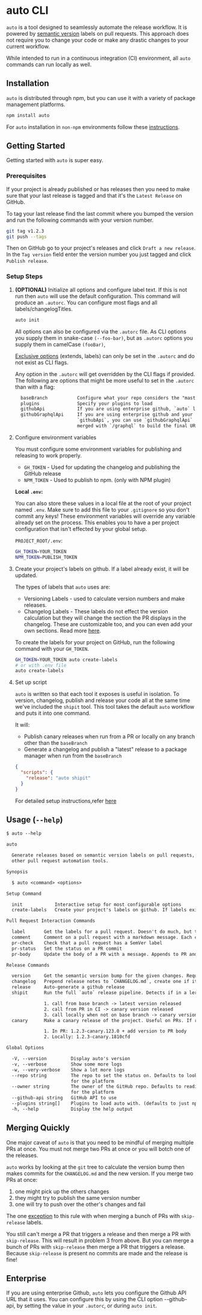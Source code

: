 # auto CLI

`auto` is a tool designed to seamlessly automate the release workflow.
It is powered by [semantic version](https://semver.org/) labels on pull requests.
This approach does not require you to change your code or make any drastic changes to your current workflow.

While intended to run in a continuous integration (CI) environment, all `auto` commands can run locally as well.

## Installation

`auto` is distributed through npm, but you can use it with a variety of package management platforms.

```sh
npm install auto
```

For `auto` installation in `non-npm` environments follow these [instructions](https://intuit.github.io/auto/pages/non-npm.html#installation).

## Getting Started

Getting started with `auto` is super easy.

### Prerequisites

If your project is already published or has releases then you need to make sure that your last release is tagged and that it's the `Latest Release` on GitHub.

To tag your last release find the last commit where you bumped the version and run the following commands with your version number.

```sh
git tag v1.2.3
git push --tags
```

Then on GitHub go to your project's releases and click `Draft a new release`.
In the `Tag version` field enter the version number you just tagged and click `Publish release`.

### Setup Steps

1. **(OPTIONAL)** Initialize all options and configure label text.
   If this is not run then `auto` will use the default configuration.
   This command will produce an `.autorc`.
   You can configure most flags and all labels/changelogTitles.

   ```sh
   auto init
   ```

   All options can also be configured via the `.autorc` file.
   As CLI options you supply them in snake-case `(--foo-bar)`, but as `.autorc` options you supply them in camelCase `(fooBar)`,

   [Exclusive options](https://intuit.github.io/auto/pages/autorc.html#exclusive) (extends, labels) can only be set in the `.autorc` and do not exist as CLI flags.

   Any option in the `.autorc` will get overridden by the CLI flags if provided.
   The following are options that might be more useful to set in the `.autorc` than with a flag:

   ```txt
     baseBranch           Configure what your repo considers the "master" branch.
     plugins              Specify your plugins to load
     githubApi            If you are using enterprise github, `auto` lets you configure the github API URL that it uses.
     githubGraphqlApi     If you are using enterprise github and your company hosts the graphql at some other URL than the
                          `githubApi`, you can use `githubGraphqlApi` to set the base path for `auto`. The `githubGraphqlApi` gets
                          merged with `/graphql` to build the final URL.
   ```

2. Configure environment variables

   You must configure some environment variables for publishing and releasing to work properly.

   - `GH_TOKEN` - Used for updating the changelog and publishing the GitHub release
   - `NPM_TOKEN` - Used to publish to npm. (only with NPM plugin)

   **Local `.env`:**

   You can also store these values in a local file at the root of your project named `.env`.
   Make sure to add this file to your `.gitignore` so you don't commit any keys!
   These environment variables will override any variable already set on the process.
   This enables you to have a per project configuration that isn't effected by your global setup.

   `PROJECT_ROOT/.env`:

   ```sh
   GH_TOKEN=YOUR_TOKEN
   NPM_TOKEN=PUBLISH_TOKEN
   ```

3. Create your project's labels on github. If a label already exist, it will be updated.

   The types of labels that `auto` uses are:

   - Versioning Labels - used to calculate version numbers and make releases.
   - Changelog Labels - These labels do not effect the version calculation but they will change the section the PR displays in the changelog.
     These are customizable too, and you can even add your own sections. Read more [here](https://intuit.github.io/auto/pages/autorc.html#changelog-titles).

   To create the labels for your project on GitHub, run the following command with your `GH_TOKEN`.

   ```sh
   GH_TOKEN=YOUR_TOKEN auto create-labels
   # or with .env file
   auto create-labels
   ```

4. Set up script

   `auto` is written so that each tool it exposes is useful in isolation. 
   To version, changelog, publish and release your code all at the same time we've included the `shipit` tool.
   This tool takes the default `auto` workflow and puts it into one command.

   It will:

   - Publish canary releases when run from a PR or locally on any branch other than the `baseBranch`
   - Generate a changelog and publish a "latest" release to a package manager when run from the `baseBranch`

   ```json
   {
     "scripts": {
       "release": "auto shipit"
     }
   }
   ```

   For detailed setup instructions,refer [here](https://intuit.github.io/auto/pages/getting-started.html#detailed-setup)

## Usage (`--help`)

```txt
$ auto --help

auto

  Generate releases based on semantic version labels on pull requests, and
  other pull request automation tools.

Synopsis

  $ auto <command> <options>

Setup Command

  init            Interactive setup for most configurable options
  create-labels   Create your project's labels on github. If labels exist it will update them.

Pull Request Interaction Commands

  label       Get the labels for a pull request. Doesn't do much, but the return value lets you write you own scripts based off of the PR labels!
  comment     Comment on a pull request with a markdown message. Each comment has a context, and each context only has one comment.
  pr-check    Check that a pull request has a SemVer label
  pr-status   Set the status on a PR commit
  pr-body     Update the body of a PR with a message. Appends to PR and will not overwrite user content. Each comment has a context, and each context only has one comment.

Release Commands

  version     Get the semantic version bump for the given changes. Requires all PRs to have labels for the change type. If a PR does not have a label associated with it, it will default to `patch`.
  changelog   Prepend release notes to `CHANGELOG.md`, create one if it doesn't exist, and commit the changes.
  release     Auto-generate a github release
  shipit      Run the full `auto` release pipeline. Detects if in a lerna project.

              1. call from base branch -> latest version released
              2. call from PR in CI -> canary version released
              3. call locally when not on base branch -> canary version released
  canary      Make a canary release of the project. Useful on PRs. If ran locally, `canary` will release a canary version for your current git HEAD.

              1. In PR: 1.2.3-canary.123.0 + add version to PR body
              2. Locally: 1.2.3-canary.1810cfd

Global Options

  -V, --version         Display auto's version
  -v, --verbose         Show some more logs
  -w, --very-verbose    Show a lot more logs
  --repo string         The repo to set the status on. Defaults to looking in the package definition
                        for the platform
  --owner string        The owner of the GitHub repo. Defaults to reading from the package definition
                        for the platform
  --github-api string   GitHub API to use
  --plugins string[]    Plugins to load auto with. (defaults to just npm)
  -h, --help            Display the help output
```

## Merging Quickly

One major caveat of `auto` is that you need to be mindful of merging multiple PRs at once. You must not merge two PRs at once or you will botch one of the releases.

`auto` works by looking at the `git` tree to calculate the version bump then makes commits for the `CHANGELOG.md` and the new version. If you merge two PRs at once:

1. one might pick up the others changes
2. they might try to publish the same version number
3. one will try to push over the other's changes and fail

The one [exception](https://intuit.github.io/auto/pages/quick-merge.html#with-skip-release) to this rule with when merging a bunch of PRs with `skip-release` labels.

You still can't merge a PR that triggers a release and then merge a PR with `skip-release`. This will result in problem 3 from above.
But you can merge a bunch of PRs with `skip-release` then merge a PR that triggers a release.
Because `skip-release` is present no commits are made and the release is fine!

## Enterprise

If you are using enterprise Github, `auto` lets you configure the Github API URL that it uses. You can configure this by using the CLI option --github-api, by setting the value in your `.autorc`, or during `auto init`.
